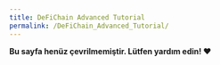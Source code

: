 ```yaml
---
title: DeFiChain Advanced Tutorial
permalink: /DeFiChain_Advanced_Tutorial/
---
```


**Bu sayfa henüz çevrilmemiştir. Lütfen yardım edin! ❤**
